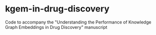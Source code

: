# kgem-in-drug-discovery
Code to accompany the "Understanding the Performance of Knowledge Graph Embeddings in Drug Discovery" manuscript 
